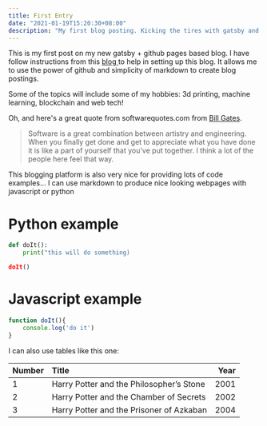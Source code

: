 ```yaml
---
title: First Entry
date: "2021-01-19T15:20:30+08:00"
description: "My first blog posting. Kicking the tires with gatsby and github pages"
---
```


This is my first post on my new gatsby + github pages based blog. I have follow instructions from this [blog ](https://nosleepjavascript.com/gatsby-blog/)to help in setting up this blog. It allows me to use the power of github and simplicity of markdown to create blog postings.

Some of the topics will include some of my hobbies: 3d printing, machine learning, blockchain and web tech!

Oh, and here's a great quote from softwarequotes.com from
[Bill Gates](https://www.softwarequotes.com/printableshowquotes.aspx?id=579).

> Software is a great combination between artistry and engineering. 
> When you finally get done and get to appreciate what you have done 
> it is like a part of yourself that you've put together.
> I think a lot of the people here feel that way. 

This blogging platform is also very nice for providing lots of code examples... I can use markdown to produce nice looking webpages with javascript or python

Python example
==============

```python
def doIt():
    print("this will do something)

doIt()
```

Javascript example
==================

```js
function doIt(){
    console.log('do it')
}
```

I can also use tables like this one:

| Number | Title                                    | Year |
| :----- | :--------------------------------------- | ---: |
| 1      | Harry Potter and the Philosopher’s Stone | 2001 |
| 2      | Harry Potter and the Chamber of Secrets  | 2002 |
| 3      | Harry Potter and the Prisoner of Azkaban | 2004 |

